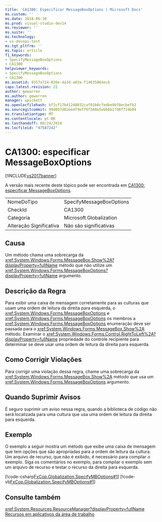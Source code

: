 ```yaml
---
title: 'CA1300: Especificar MessageBoxOptions | Microsoft Docs'
ms.custom: ''
ms.date: 2018-06-30
ms.prod: visual-studio-dev14
ms.reviewer: ''
ms.suite: ''
ms.technology:
- vs-devops-test
ms.tgt_pltfrm: ''
ms.topic: article
f1_keywords:
- SpecifyMessageBoxOptions
- CA1300
helpviewer_keywords:
- SpecifyMessageBoxOptions
- CA1300
ms.assetid: 9357a724-026e-4a3d-a03a-f14635064ec6
caps.latest.revision: 21
author: gewarren
ms.author: gewarren
manager: wpickett
ms.openlocfilehash: bf2cf17b41248032caf01b0cfedbe9b70ecbefb2
ms.sourcegitcommit: 99d097d82ee4f9eff6f588e5ebb6b17d8f724b04
ms.translationtype: MT
ms.contentlocale: pt-BR
ms.lasthandoff: 08/24/2018
ms.locfileid: "47587242"
---
```

# <a name="ca1300-specify-messageboxoptions"></a>CA1300: especificar MessageBoxOptions
[!INCLUDE[vs2017banner](../includes/vs2017banner.md)]

A versão mais recente deste tópico pode ser encontrada em [CA1300: especificar MessageBoxOptions](https://docs.microsoft.com/visualstudio/code-quality/ca1300-specify-messageboxoptions).

|||
|-|-|
|NomeDoTipo|SpecifyMessageBoxOptions|
|CheckId|CA1300|
|Categoria|Microsoft.Globalization|
|Alteração Significativa|Não são significativas|

## <a name="cause"></a>Causa
 Um método chama uma sobrecarga da <xref:System.Windows.Forms.MessageBox.Show%2A?displayProperty=fullName> método que não utilize um <xref:System.Windows.Forms.MessageBoxOptions?displayProperty=fullName> argumento.

## <a name="rule-description"></a>Descrição da Regra
 Para exibir uma caixa de mensagem corretamente para as culturas que usam uma ordem de leitura da direita para esquerda, o <xref:System.Windows.Forms.MessageBoxOptions> e <xref:System.Windows.Forms.MessageBoxOptions> os membros a <xref:System.Windows.Forms.MessageBoxOptions> enumeração deve ser passada para o <xref:System.Windows.Forms.MessageBox.Show%2A> método. Examinar o <xref:System.Windows.Forms.Control.RightToLeft%2A?displayProperty=fullName> propriedade do controle recipiente para determinar se deve usar uma ordem de leitura da direita para esquerda.

## <a name="how-to-fix-violations"></a>Como Corrigir Violações
 Para corrigir uma violação dessa regra, chame uma sobrecarga da <xref:System.Windows.Forms.MessageBox.Show%2A> método que usa um <xref:System.Windows.Forms.MessageBoxOptions> argumento.

## <a name="when-to-suppress-warnings"></a>Quando Suprimir Avisos
 É seguro suprimir um aviso nessa regra, quando a biblioteca de código não será localizada para uma cultura que usa uma ordem de leitura da direita para esquerda.

## <a name="example"></a>Exemplo
 O exemplo a seguir mostra um método que exibe uma caixa de mensagem que tem opções que são apropriadas para a ordem de leitura da cultura. Um arquivo de recurso, que não é exibido, é necessário para compilar o exemplo. Siga os comentários no exemplo, para compilar o exemplo sem um arquivo de recurso e testar o recurso da direita para esquerda.

 [!code-csharp[FxCop.Globalization.SpecifyMBOptions#1](../snippets/csharp/VS_Snippets_CodeAnalysis/FxCop.Globalization.SpecifyMBOptions/cs/FxCop.Globalization.SpecifyMBOptions.cs#1)]
 [!code-vb[FxCop.Globalization.SpecifyMBOptions#1](../snippets/visualbasic/VS_Snippets_CodeAnalysis/FxCop.Globalization.SpecifyMBOptions/vb/FxCop.Globalization.SpecifyMBOptions.vb#1)]

## <a name="see-also"></a>Consulte também
 <xref:System.Resources.ResourceManager?displayProperty=fullName> [Recursos em aplicativos da área de trabalho](http://msdn.microsoft.com/library/8ad495d4-2941-40cf-bf64-e82e85825890)



